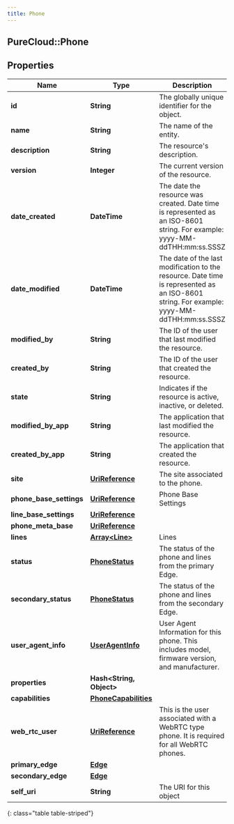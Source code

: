 ```yaml
---
title: Phone
---
```

## PureCloud::Phone

## Properties

|Name | Type | Description | Notes|
|------------ | ------------- | ------------- | -------------|
| **id** | **String** | The globally unique identifier for the object. | [optional] |
| **name** | **String** | The name of the entity. | |
| **description** | **String** | The resource&#39;s description. | [optional] |
| **version** | **Integer** | The current version of the resource. | [optional] |
| **date_created** | **DateTime** | The date the resource was created. Date time is represented as an ISO-8601 string. For example: yyyy-MM-ddTHH:mm:ss.SSSZ | [optional] |
| **date_modified** | **DateTime** | The date of the last modification to the resource. Date time is represented as an ISO-8601 string. For example: yyyy-MM-ddTHH:mm:ss.SSSZ | [optional] |
| **modified_by** | **String** | The ID of the user that last modified the resource. | [optional] |
| **created_by** | **String** | The ID of the user that created the resource. | [optional] |
| **state** | **String** | Indicates if the resource is active, inactive, or deleted. | [optional] |
| **modified_by_app** | **String** | The application that last modified the resource. | [optional] |
| **created_by_app** | **String** | The application that created the resource. | [optional] |
| **site** | [**UriReference**](UriReference.html) | The site associated to the phone. | |
| **phone_base_settings** | [**UriReference**](UriReference.html) | Phone Base Settings | |
| **line_base_settings** | [**UriReference**](UriReference.html) |  | [optional] |
| **phone_meta_base** | [**UriReference**](UriReference.html) |  | [optional] |
| **lines** | [**Array&lt;Line&gt;**](Line.html) | Lines | |
| **status** | [**PhoneStatus**](PhoneStatus.html) | The status of the phone and lines from the primary Edge. | [optional] |
| **secondary_status** | [**PhoneStatus**](PhoneStatus.html) | The status of the phone and lines from the secondary Edge. | [optional] |
| **user_agent_info** | [**UserAgentInfo**](UserAgentInfo.html) | User Agent Information for this phone. This includes model, firmware version, and manufacturer. | [optional] |
| **properties** | **Hash&lt;String, Object&gt;** |  | [optional] |
| **capabilities** | [**PhoneCapabilities**](PhoneCapabilities.html) |  | [optional] |
| **web_rtc_user** | [**UriReference**](UriReference.html) | This is the user associated with a WebRTC type phone.  It is required for all WebRTC phones. | [optional] |
| **primary_edge** | [**Edge**](Edge.html) |  | [optional] |
| **secondary_edge** | [**Edge**](Edge.html) |  | [optional] |
| **self_uri** | **String** | The URI for this object | [optional] |
{: class="table table-striped"}


